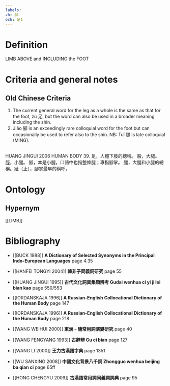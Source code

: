 ```yaml
---
labels: 
zh: 腳
och: 足1
---
```


# Definition
LIMB ABOVE and INCLUDING the FOOT
# Criteria and general notes
## Old Chinese Criteria
1. The current general word for the leg as a whole is the same as that for the foot, zú 足, but the word can also be used in a broader meaning including the shin.
2. Jiǎo 腳 is an exceedingly rare colloquial word for the foot but can occasionally be used to refer also to the shin.
NB: Tuǐ 腿 is late colloquial (MING).
## 
HUANG JINGUI 2006
HUMAN BODY 39.
足，人體下肢的總稱。
股，大腿。
脛，小腿。
腳，本是小腿，口語中也指整條腿；專指腳掌。
腿，大腿和小腿的總稱。趾（止），腳掌最早的稱呼。
# Ontology

## Hypernym
[[LIMB]]
# Bibliography
- [[BUCK 1988]]
**A Dictionary of Selected Synonyms in the Principal Indo-European Languages** page 4.35

- [[HANFEI TONGYI 2004]]
**韓非子同義詞研究** page 55

- [[HUANG JINGUI 1995]]
**古代文化詞異集類辨考 Gudai wenhua ci yi ji lei bian kao** page 550/553

- [[IORDANSKAJA 1996]]
**A Russian-English Collocational Dictionary of the Human Body** page 147

- [[IORDANSKAJA 1996]]
**A Russian-English Collocational Dictionary of the Human Body** page 218

- [[WANG WEIHUI 2000]]
**東漢﹣隨常用詞演變研究** page 40

- [[WANG FENGYANG 1993]]
**古辭辨 Gu ci bian** page 127

- [[WANG LI 2000]]
**王力古漢語字典** page 1351

- [[WU SANXING 2008]]
**中國文化背景八千詞 Zhongguo wenhua beijing ba qian ci** page 65ff

- [[HONG CHENGYU 2009]]
**古漢語常用詞同義詞詞典** page 95
